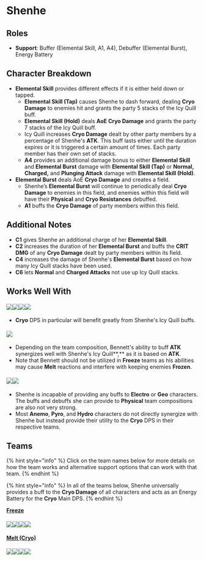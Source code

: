 # Shenhe

## Roles

* **Support**: Buffer (Elemental Skill, A1, A4), Debuffer (Elemental Burst), Energy Battery

## Character Breakdown

* **Elemental Skill** provides different effects if it is either held down or tapped.
  * **Elemental Skill (Tap)** causes Shenhe to dash forward, dealing **Cryo Damage** to enemies hit and grants the party 5 stacks of the Icy Quill buff.
  * **Elemental Skill (Hold)** deals **AoE Cryo Damage** and grants the party 7 stacks of the Icy Quill buff.
  * Icy Quill increases **Cryo Damage** dealt by other party members by a percentage of Shenhe's **ATK**. This buff lasts either until the duration expires or it is triggered a certain amount of times. Each party member has their own set of stacks.
  * **A4** provides an additional damage bonus to either **Elemental Skill** and **Elemental Burst** damage with **Elemental Skill (Tap)** or **Normal, Charged,** and **Plunging Attack** damage with **Elemental Skill (Hold)**.
* **Elemental Burst** deals AoE **Cryo Damage** and creates a field.
  * Shenhe’s **Elemental Burst** will continue to periodically deal **Cryo Damage** to enemies in this field, and enemies within this field will have their **Physical** and **Cryo Resistances** debuffed.
  * **A1** buffs the **Cryo Damage** of party members within this field.

## Additional Notes

* **C1** gives Shenhe an additional charge of her **Elemental Skill**.
* **C2** increases the duration of her **Elemental Burst** and buffs the **CRIT DMG** of any **Cryo Damage** dealt by party members within its field.
* **C4** increases the damage of Shenhe's **Elemental Burst** based on how many Icy Quill stacks have been used.
* **C6** lets **Normal** and **Charged Attacks** not use up Icy Quill stacks.

## Works Well With

#### ![](../../.gitbook/assets/UI\_AvatarIcon\_Ganyu.png)![](../../.gitbook/assets/UI\_AvatarIcon\_Ayaka.png)![](../../.gitbook/assets/UI\_AvatarIcon\_Kaeya.png)![](../../.gitbook/assets/UI\_AvatarIcon\_Rosaria.png)

* **Cryo** DPS in particular will benefit greatly from Shenhe's Icy Quill buffs.

#### ![](../../.gitbook/assets/UI\_AvatarIcon\_Bennett.png)

* Depending on the team composition, Bennett's ability to buff **ATK** synergizes well with Shenhe's Icy Quill**,** as it is based on **ATK**.
* Note that Bennett should not be utilized in **Freeze** teams as his abilities may cause **Melt** reactions and interfere with keeping enemies **Frozen**.

#### ![](../../.gitbook/assets/Element\_Electro.webp)![](../../.gitbook/assets/Element\_Geo.webp)

* Shenhe is incapable of providing any buffs to **Electro** or **Geo** characters. The buffs and debuffs she can provide to **Physical** team compositions are also not very strong.
* Most **Anemo**, **Pyro**, and **Hydro** characters do not directly synergize with Shenhe but instead provide their utility to the **Cryo** DPS in their respective teams.

## Teams

{% hint style="info" %}
Click on the team names below for more details on how the team works and alternative support options that can work with that team.
{% endhint %}

{% hint style="info" %}
In all of the teams below, Shenhe universally provides a buff to the **Cryo Damage** of all characters and acts as an Energy Battery for the **Cryo** Main DPS.
{% endhint %}

[**Freeze**](../../teams/freeze.md)

#### ![](../../.gitbook/assets/UI\_AvatarIcon\_Ayaka.png)![](../../.gitbook/assets/UI\_AvatarIcon\_Mona.png)![](../../.gitbook/assets/UI\_AvatarIcon\_Shenhe.png)![](../../.gitbook/assets/UI\_AvatarIcon\_Diona.png)

[**Melt (Cryo)**](../../teams/reverse-melt.md)

#### ![](../../.gitbook/assets/UI\_AvatarIcon\_Rosaria.png)![](../../.gitbook/assets/UI\_AvatarIcon\_Xiangling.png)![](../../.gitbook/assets/UI\_AvatarIcon\_Shenhe.png)![](../../.gitbook/assets/UI\_AvatarIcon\_Bennett.png)

